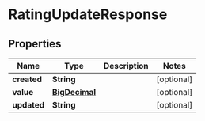 
# RatingUpdateResponse

## Properties
Name | Type | Description | Notes
------------ | ------------- | ------------- | -------------
**created** | **String** |  |  [optional]
**value** | [**BigDecimal**](BigDecimal.md) |  |  [optional]
**updated** | **String** |  |  [optional]



